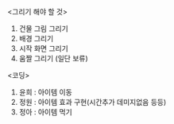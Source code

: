 <그리기 해야 할 것>
1. 건물 그림 그리기
1. 배경 그리기
1. 시작 화면 그리기
1. 움짤 그리기 (일단 보류)

<코딩>
1. 윤희 :  아이템 이동 
1. 정원 : 아이템 효과 구현(시간추가 데미지없음 등등)
1. 정아 : 아이템 먹기
